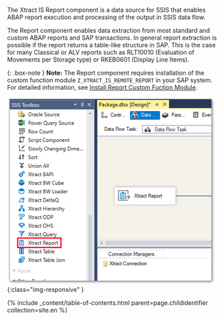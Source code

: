 The Xtract IS Report component is a data source for SSIS that enables ABAP report execution and processing of the output in SSIS data flow.

The Report component enables data extraction from most standard and custom ABAP reports and SAP transactions. 
In general report extraction is possible if the report returns a table-like structure in SAP. 
This is the case for many Classical or ALV reports such as RLT10010 (Evaluation of Movements per Storage type) or RKEB0601 (Display Line Items).

{: .box-note }
**Note:** The Report component requires installation of the custom function module `Z_XTRACT_IS_REMOTE_REPORT` in your SAP system. For detailed information, see [Install Report Custom Fuction Module](./sap-customizing/install-report-custom-function-module).

![Report](/img/content/Report.png){:class="img-responsive" }

{% include _content/table-of-contents.html parent=page.childidentifier collection=site.en %}